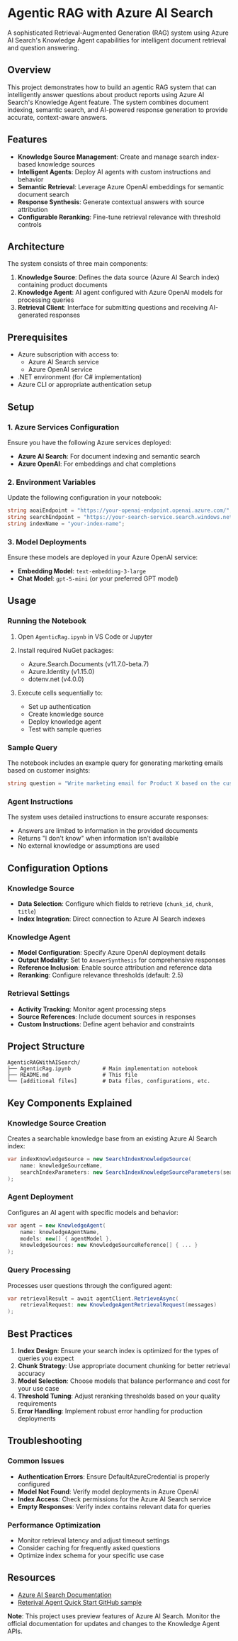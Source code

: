 # Agentic RAG with Azure AI Search

A sophisticated Retrieval-Augmented Generation (RAG) system using Azure AI Search's Knowledge Agent capabilities for intelligent document retrieval and question answering.

## Overview

This project demonstrates how to build an agentic RAG system that can intelligently answer questions about product reports using Azure AI Search's Knowledge Agent feature. The system combines document indexing, semantic search, and AI-powered response generation to provide accurate, context-aware answers.

## Features

- **Knowledge Source Management**: Create and manage search index-based knowledge sources
- **Intelligent Agents**: Deploy AI agents with custom instructions and behavior
- **Semantic Retrieval**: Leverage Azure OpenAI embeddings for semantic document search
- **Response Synthesis**: Generate contextual answers with source attribution
- **Configurable Reranking**: Fine-tune retrieval relevance with threshold controls

## Architecture

The system consists of three main components:

1. **Knowledge Source**: Defines the data source (Azure AI Search index) containing product documents
2. **Knowledge Agent**: AI agent configured with Azure OpenAI models for processing queries
3. **Retrieval Client**: Interface for submitting questions and receiving AI-generated responses

## Prerequisites

- Azure subscription with access to:
  - Azure AI Search service
  - Azure OpenAI service
- .NET environment (for C# implementation)
- Azure CLI or appropriate authentication setup

## Setup

### 1. Azure Services Configuration

Ensure you have the following Azure services deployed:

- **Azure AI Search**: For document indexing and semantic search
- **Azure OpenAI**: For embeddings and chat completions

### 2. Environment Variables

Update the following configuration in your notebook:

```csharp
string aoaiEndpoint = "https://your-openai-endpoint.openai.azure.com/";
string searchEndpoint = "https://your-search-service.search.windows.net";
string indexName = "your-index-name";
```

### 3. Model Deployments

Ensure these models are deployed in your Azure OpenAI service:

- **Embedding Model**: `text-embedding-3-large`
- **Chat Model**: `gpt-5-mini` (or your preferred GPT model)

## Usage

### Running the Notebook

1. Open `AgenticRag.ipynb` in VS Code or Jupyter
2. Install required NuGet packages:
   - Azure.Search.Documents (v11.7.0-beta.7)
   - Azure.Identity (v1.15.0)
   - dotenv.net (v4.0.0)

3. Execute cells sequentially to:
   - Set up authentication
   - Create knowledge source
   - Deploy knowledge agent
   - Test with sample queries

### Sample Query

The notebook includes an example query for generating marketing emails based on customer insights:

```csharp
string question = "Write marketing email for Product X based on the customer insights?";
```

### Agent Instructions

The system uses detailed instructions to ensure accurate responses:

- Answers are limited to information in the provided documents
- Returns "I don't know" when information isn't available
- No external knowledge or assumptions are used

## Configuration Options

### Knowledge Source

- **Data Selection**: Configure which fields to retrieve (`chunk_id`, `chunk`, `title`)
- **Index Integration**: Direct connection to Azure AI Search indexes

### Knowledge Agent

- **Model Configuration**: Specify Azure OpenAI deployment details
- **Output Modality**: Set to `AnswerSynthesis` for comprehensive responses
- **Reference Inclusion**: Enable source attribution and reference data
- **Reranking**: Configure relevance thresholds (default: 2.5)

### Retrieval Settings

- **Activity Tracking**: Monitor agent processing steps
- **Source References**: Include document sources in responses
- **Custom Instructions**: Define agent behavior and constraints

## Project Structure

```
AgenticRAGWithAISearch/
├── AgenticRag.ipynb          # Main implementation notebook
├── README.md                 # This file
└── [additional files]        # Data files, configurations, etc.
```

## Key Components Explained

### Knowledge Source Creation

Creates a searchable knowledge base from an existing Azure AI Search index:

```csharp
var indexKnowledgeSource = new SearchIndexKnowledgeSource(
    name: knowledgeSourceName,
    searchIndexParameters: new SearchIndexKnowledgeSourceParameters(searchIndexName: indexName)
);
```

### Agent Deployment

Configures an AI agent with specific models and behavior:

```csharp
var agent = new KnowledgeAgent(
    name: knowledgeAgentName,
    models: new[] { agentModel },
    knowledgeSources: new KnowledgeSourceReference[] { ... }
);
```

### Query Processing

Processes user questions through the configured agent:

```csharp
var retrievalResult = await agentClient.RetrieveAsync(
    retrievalRequest: new KnowledgeAgentRetrievalRequest(messages)
);
```

## Best Practices

1. **Index Design**: Ensure your search index is optimized for the types of queries you expect
2. **Chunk Strategy**: Use appropriate document chunking for better retrieval accuracy
3. **Model Selection**: Choose models that balance performance and cost for your use case
4. **Threshold Tuning**: Adjust reranking thresholds based on your quality requirements
5. **Error Handling**: Implement robust error handling for production deployments

## Troubleshooting

### Common Issues

- **Authentication Errors**: Ensure DefaultAzureCredential is properly configured
- **Model Not Found**: Verify model deployments in Azure OpenAI
- **Index Access**: Check permissions for the Azure AI Search service
- **Empty Responses**: Verify index contains relevant data for queries

### Performance Optimization

- Monitor retrieval latency and adjust timeout settings
- Consider caching for frequently asked questions
- Optimize index schema for your specific use case


## Resources

- [Azure AI Search Documentation](https://learn.microsoft.com/en-us/azure/search/search-agentic-retrieval-concept)
- [Reterival Agent Quick Start GitHub sample](https://github.com/Azure-Samples/azure-search-dotnet-samples/blob/main/quickstart-agentic-retrieval/quickstart.ipynb)


**Note**: This project uses preview features of Azure AI Search. Monitor the official documentation for updates and changes to the Knowledge Agent APIs.

